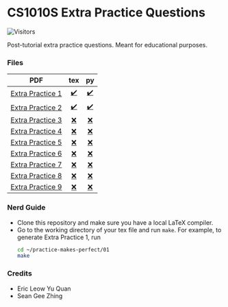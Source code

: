 # CS1010S Extra Practice Questions
![Visitors](https://visitor-badge.laobi.icu/badge?page_id=RussellDash332/practice-makes-perfect)

Post-tutorial extra practice questions. Meant for educational purposes.

### Files
|PDF|tex|py|
|:---:|:---:|:--:|
|[Extra Practice 1](https://github.com/RussellDash332/practice-makes-perfect/blob/main/01/extra-1.pdf)|[✔️](https://github.com/RussellDash332/practice-makes-perfect/blob/main/01/extra-1.tex)|[✔️](https://github.com/RussellDash332/practice-makes-perfect/tree/main/01/py)|
|[Extra Practice 2](https://github.com/RussellDash332/practice-makes-perfect/blob/main/02/extra-2.pdf)|[✔️](https://github.com/RussellDash332/practice-makes-perfect/blob/main/02/extra-2.tex)|[✔️](https://github.com/RussellDash332/practice-makes-perfect/tree/main/02/py)|
|[Extra Practice 3](https://github.com/RussellDash332/practice-makes-perfect/blob/main/03/extra-3.pdf)|[❌](https://github.com/RussellDash332/practice-makes-perfect/blob/main/03/extra-3.tex)|[❌](https://github.com/RussellDash332/practice-makes-perfect/tree/main/03/py)|
|[Extra Practice 4](https://github.com/RussellDash332/practice-makes-perfect/blob/main/04/extra-4.pdf)|[❌](https://github.com/RussellDash332/practice-makes-perfect/blob/main/04/extra-4.tex)|[❌](https://github.com/RussellDash332/practice-makes-perfect/tree/main/04/py)|
|[Extra Practice 5](https://github.com/RussellDash332/practice-makes-perfect/blob/main/05/extra-5.pdf)|[❌](https://github.com/RussellDash332/practice-makes-perfect/blob/main/05/extra-5.tex)|[❌](https://github.com/RussellDash332/practice-makes-perfect/tree/main/05/py)|
|[Extra Practice 6](https://github.com/RussellDash332/practice-makes-perfect/blob/main/06/extra-6.pdf)|[❌](https://github.com/RussellDash332/practice-makes-perfect/blob/main/06/extra-6.tex)|[❌](https://github.com/RussellDash332/practice-makes-perfect/tree/main/06/py)|
|[Extra Practice 7](https://github.com/RussellDash332/practice-makes-perfect/blob/main/07/extra-7.pdf)|[❌](https://github.com/RussellDash332/practice-makes-perfect/blob/main/07/extra-7.tex)|[❌](https://github.com/RussellDash332/practice-makes-perfect/tree/main/07/py)|
|[Extra Practice 8](https://github.com/RussellDash332/practice-makes-perfect/blob/main/08/extra-8.pdf)|[❌](https://github.com/RussellDash332/practice-makes-perfect/blob/main/08/extra-8.tex)|[❌](https://github.com/RussellDash332/practice-makes-perfect/tree/main/08/py)|
|[Extra Practice 9](https://github.com/RussellDash332/practice-makes-perfect/blob/main/09/extra-9.pdf)|[❌](https://github.com/RussellDash332/practice-makes-perfect/blob/main/09/extra-9.tex)|[❌](https://github.com/RussellDash332/practice-makes-perfect/tree/main/09/py)|

### Nerd Guide
- Clone this repository and make sure you have a local LaTeX compiler.
- Go to the working directory of your tex file and run `make`. For example, to generate Extra Practice 1, run
    ```sh
    cd ~/practice-makes-perfect/01
    make
    ```

### Credits
- Eric Leow Yu Quan
- Sean Gee Zhing